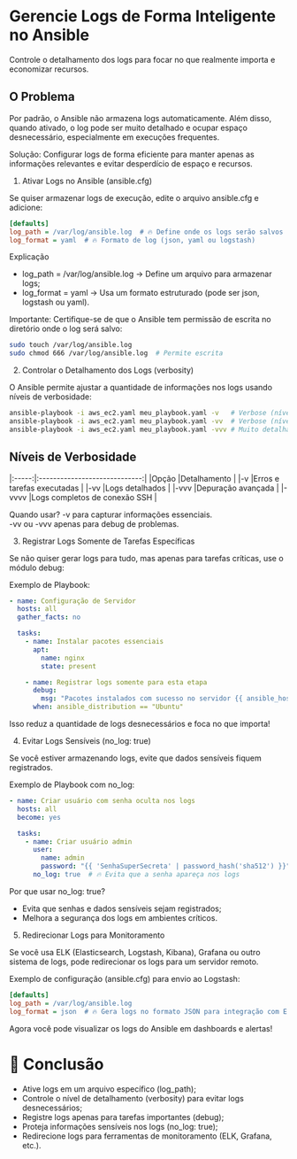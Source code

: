 # Gerencie Logs de Forma Inteligente no Ansible

Controle o detalhamento dos logs para focar no que realmente importa e economizar recursos.

## O Problema

Por padrão, o Ansible não armazena logs automaticamente.
Além disso, quando ativado, o log pode ser muito detalhado e ocupar espaço desnecessário, especialmente em execuções frequentes.

Solução: Configurar logs de forma eficiente para manter apenas as informações relevantes e evitar desperdício de espaço e recursos.

1. Ativar Logs no Ansible (ansible.cfg)

Se quiser armazenar logs de execução, edite o arquivo ansible.cfg e adicione:
```ini
[defaults]
log_path = /var/log/ansible.log  # 🔥 Define onde os logs serão salvos
log_format = yaml  # 🔥 Formato de log (json, yaml ou logstash)
````

Explicação
- log_path = /var/log/ansible.log → Define um arquivo para armazenar logs;  
- log_format = yaml → Usa um formato estruturado (pode ser json, logstash ou yaml).  

Importante: Certifique-se de que o Ansible tem permissão de escrita no diretório onde o log será salvo:
```bash
sudo touch /var/log/ansible.log
sudo chmod 666 /var/log/ansible.log  # Permite escrita
```

2. Controlar o Detalhamento dos Logs (verbosity)

O Ansible permite ajustar a quantidade de informações nos logs usando níveis de verbosidade:
```bash
ansible-playbook -i aws_ec2.yaml meu_playbook.yaml -v   # Verbose (nível 1)
ansible-playbook -i aws_ec2.yaml meu_playbook.yaml -vv  # Verbose (nível 2)
ansible-playbook -i aws_ec2.yaml meu_playbook.yaml -vvv # Muito detalhado (nível 3)
```

## Níveis de Verbosidade
|:-----:|:-----------------------------:|
|Opção  |Detalhamento                   |
|-v     |Erros e tarefas executadas     |
|-vv    |Logs detalhados                |
|-vvv   |Depuração avançada             |
|-vvvv  |Logs completos de conexão SSH  |

Quando usar?
-v para capturar informações essenciais.  
-vv ou -vvv apenas para debug de problemas.  

3. Registrar Logs Somente de Tarefas Específicas

Se não quiser gerar logs para tudo, mas apenas para tarefas críticas, use o módulo debug:

Exemplo de Playbook:
```yaml
- name: Configuração de Servidor
  hosts: all
  gather_facts: no

  tasks:
    - name: Instalar pacotes essenciais
      apt:
        name: nginx
        state: present

    - name: Registrar logs somente para esta etapa
      debug:
        msg: "Pacotes instalados com sucesso no servidor {{ ansible_hostname }}"
      when: ansible_distribution == "Ubuntu"
```

Isso reduz a quantidade de logs desnecessários e foca no que importa!

4. Evitar Logs Sensíveis (no_log: true)

Se você estiver armazenando logs, evite que dados sensíveis fiquem registrados.

Exemplo de Playbook com no_log:
```yaml
- name: Criar usuário com senha oculta nos logs
  hosts: all
  become: yes

  tasks:
    - name: Criar usuário admin
      user:
        name: admin
        password: "{{ 'SenhaSuperSecreta' | password_hash('sha512') }}"
      no_log: true  # 🔥 Evita que a senha apareça nos logs
```

Por que usar no_log: true?

- Evita que senhas e dados sensíveis sejam registrados;  
- Melhora a segurança dos logs em ambientes críticos.  

5. Redirecionar Logs para Monitoramento

Se você usa ELK (Elasticsearch, Logstash, Kibana), Grafana ou outro sistema de logs, pode redirecionar os logs para um servidor remoto.

Exemplo de configuração (ansible.cfg) para envio ao Logstash:
```ini
[defaults]
log_path = /var/log/ansible.log
log_format = json  # 🔥 Gera logs no formato JSON para integração com ELK
```

Agora você pode visualizar os logs do Ansible em dashboards e alertas!

# 🎯 Conclusão

- Ative logs em um arquivo específico (log_path);  
- Controle o nível de detalhamento (verbosity) para evitar logs desnecessários;  
- Registre logs apenas para tarefas importantes (debug);  
- Proteja informações sensíveis nos logs (no_log: true);  
- Redirecione logs para ferramentas de monitoramento (ELK, Grafana, etc.).

